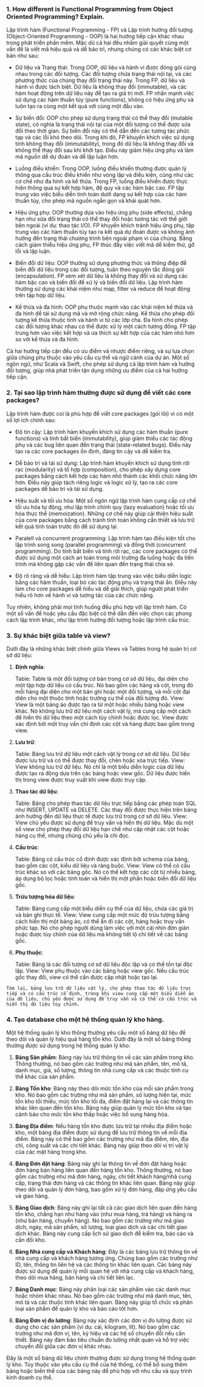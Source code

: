 ### 1. How different is Functional Programming from Object Oriented Programming? Explain.

Lập trình hàm (Functional Programming - FP) và Lập trình hướng đối tượng (Object-Oriented Programming - OOP) là hai hướng tiếp cận khác nhau trong phát triển phần mềm. Mặc dù cả hai đều nhằm giải quyết cùng một vấn đề là viết mã hiệu quả và dễ bảo trì, nhưng chúng có các khác biệt cơ bản như sau:

- Dữ liệu và Trạng thái: Trong OOP, dữ liệu và hành vi được đóng gói cùng nhau trong các đối tượng. Các đối tượng chứa trạng thái nội tại, và các phương thức của chúng thay đổi trạng thái này. Trong FP, dữ liệu và hành vi được tách biệt. Dữ liệu là không thay đổi (immutable), và các hàm hoạt động trên dữ liệu này để tạo ra giá trị mới. FP nhấn mạnh việc sử dụng các hàm thuần túy (pure functions), không có hiệu ứng phụ và luôn tạo ra cùng một kết quả với cùng một đầu vào.

- Sự biến đổi: OOP cho phép sử dụng trạng thái có thể thay đổi (mutable state), có nghĩa là trạng thái nội tại của một đối tượng có thể được sửa đổi theo thời gian. Sự biến đổi này có thể dẫn đến các tương tác phức tạp và các lỗi khó theo dõi. Trong khi đó, FP khuyến khích việc sử dụng tính không thay đổi (immutability), trong đó dữ liệu là không thay đổi và không thể thay đổi sau khi khởi tạo. Điều này giảm hiệu ứng phụ và làm mã nguồn dễ dự đoán và dễ lập luận hơn.

- Luồng điều khiển: Trong OOP, luồng điều khiển thường được quản lý thông qua cấu trúc điều khiển như vòng lặp và điều kiện, cũng như các cơ chế như đa hình và kế thừa. Trong FP, luồng điều khiển được thực hiện thông qua sự kết hợp hàm, đệ quy và các hàm bậc cao. FP tập trung vào việc biểu diễn tính toán dưới dạng sự kết hợp của các hàm thuần túy, cho phép mã nguồn ngắn gọn và khái quát hơn.

- Hiệu ứng phụ: OOP thường dựa vào hiệu ứng phụ (side effects), chẳng hạn như sửa đổi trạng thái có thể thay đổi hoặc tương tác với thế giới bên ngoài (ví dụ: thao tác I/O). FP khuyến khích tránh hiệu ứng phụ, tập trung vào các hàm thuần túy tạo ra kết quả dự đoán được và không ảnh hưởng đến trạng thái chương trình bên ngoài phạm vi của chúng. Bằng cách giảm thiểu hiệu ứng phụ, FP thúc đẩy việc viết mã dễ kiểm thử, gỡ lỗi và lập luận.

- Biến đổi dữ liệu: OOP thường sử dụng phương thức và thông điệp để biến đổi dữ liệu trong các đối tượng, tuân theo nguyên tắc đóng gói (encapsulation). FP xem xét dữ liệu là không thay đổi và sử dụng các hàm bậc cao và biến đổi để xử lý và biến đổi dữ liệu. Lập trình hàm thường sử dụng các khái niệm như map, filter và reduce để hoạt động trên tập hợp dữ liệu.

- Kế thừa và đa hình: OOP phụ thuộc mạnh vào các khái niệm kế thừa và đa hình để tái sử dụng mã và mở rộng chức năng. Kế thừa cho phép đối tượng kế thừa thuộc tính và hành vi từ các lớp cha. Đa hình cho phép các đối tượng khác nhau có thể được xử lý một cách tương đồng. FP tập trung hơn vào việc kết hợp và ưa thích sự kết hợp của các hàm nhỏ hơn so với kế thừa và đa hình.

Cả hai hướng tiếp cận đều có ưu điểm và nhược điểm riêng, và sự lựa chọn giữa chúng phụ thuộc vào yêu cầu cụ thể và ngữ cảnh của dự án. Một số ngôn ngữ, như Scala và Swift, cho phép sử dụng cả lập trình hàm và hướng đối tượng, giúp nhà phát triển tận dụng những ưu điểm của cả hai hướng tiếp cận.

### 2. Tại sao lập trình hàm thường được sử dụng để viết các core packages?

Lập trình hàm được coi là phù hợp để viết core packages (gói lõi) vì có một số lợi ích chính sau:

- Độ tin cậy: Lập trình hàm khuyến khích sử dụng các hàm thuần (pure functions) và tính bất biến (immutability), giúp giảm thiểu các tác động phụ và các bug liên quan đến trạng thái (state-related bugs). Điều này tạo ra các core packages ổn định, đáng tin cậy và dễ kiểm tra.

- Dễ bảo trì và tái sử dụng: Lập trình hàm khuyến khích sử dụng tính rời rạc (modularity) và tổ hợp (composition), cho phép xây dựng core packages bằng cách kết hợp các hàm nhỏ thành các khối chức năng lớn hơn. Điều này giúp tách riêng logic và logic xử lý, tạo ra các core packages dễ bảo trì và tái sử dụng.

- Hiệu suất và tối ưu hóa: Một số ngôn ngữ lập trình hàm cung cấp cơ chế tối ưu hóa tự động, như lập trình chính quy (lazy evaluation) hoặc tối ưu hóa thực thể (memoization). Những cơ chế này giúp cải thiện hiệu suất của core packages bằng cách tránh tính toán không cần thiết và lưu trữ kết quả tính toán trước đó để sử dụng lại.

- Paralell và concurrent programming: Lập trình hàm tạo điều kiện tốt cho lập trình song song (parallel programming) và đồng thời (concurrent programming). Do tính bất biến và tính rời rạc, các core packages có thể được sử dụng một cách an toàn trong môi trường đa luồng hoặc đa tiến trình mà không gặp các vấn đề liên quan đến trạng thái chia sẻ.

- Độ rõ ràng và dễ hiểu: Lập trình hàm tập trung vào việc biểu diễn logic bằng các hàm thuần, loại bỏ các tác động phụ và trạng thái ẩn. Điều này làm cho core packages dễ hiểu và dễ giải thích, giúp người phát triển hiểu rõ hơn về hành vi và tương tác của các chức năng.

Tuy nhiên, không phải mọi tình huống đều phù hợp với lập trình hàm. Có một số vấn đề hoặc yêu cầu đặc biệt có thể dẫn đến việc chọn các phong cách lập trình khác, như lập trình hướng đối tượng hoặc lập trình cấu trúc.

### 3. Sự khác biệt giữa table và view?

Dưới đây là những khác biệt chính giữa Views và Tables trong hệ quản trị cơ sở dữ liệu:

1. **Định nghĩa**:

    Table: Table là một đối tượng cơ bản trong cơ sở dữ liệu, đại diện cho một tập hợp dữ liệu có cấu trúc. Nó bao gồm các hàng và cột, trong đó mỗi hàng đại diện cho một bản ghi hoặc một đối tượng, và mỗi cột đại diện cho một thuộc tính hoặc trường cụ thể của đối tượng đó.
    View: View là một bảng ảo được tạo ra từ một hoặc nhiều bảng hoặc view khác. Nó không lưu trữ dữ liệu một cách vật lý, mà cung cấp một cách để hiển thị dữ liệu theo một cách tùy chỉnh hoặc được lọc. View được xác định bởi một truy vấn chỉ định các cột và hàng được bao gồm trong view.

2. **Lưu trữ**:

    Table: Bảng lưu trữ dữ liệu một cách vật lý trong cơ sở dữ liệu. Dữ liệu được lưu trữ và có thể được thay đổi, chèn hoặc xóa trực tiếp.
    View: View không lưu trữ dữ liệu. Nó chỉ là một biểu diễn logic của dữ liệu được tạo ra động dựa trên các bảng hoặc view gốc. Dữ liệu được hiển thị trong view được truy xuất khi view được truy cập.

3. **Thao tác dữ liệu**:

    Table: Bảng cho phép thao tác dữ liệu trực tiếp bằng các phép toán SQL như INSERT, UPDATE và DELETE. Các thay đổi được thực hiện trên bảng ảnh hưởng đến dữ liệu thực tế được lưu trữ trong cơ sở dữ liệu.
    View: View chủ yếu được sử dụng để truy vấn và hiển thị dữ liệu. Mặc dù một số view cho phép thay đổi dữ liệu hạn chế như cập nhật các cột hoặc hàng cụ thể, nhưng chúng chủ yếu là chỉ đọc.

4. **Cấu trúc**:

    Table: Bảng có cấu trúc cố định được xác định bởi schema của bảng, bao gồm các cột, kiểu dữ liệu và ràng buộc.
    View: View có thể có cấu trúc khác so với các bảng gốc. Nó có thể kết hợp các cột từ nhiều bảng, áp dụng bộ lọc hoặc tính toán và hiển thị một phần hoặc biến đổi dữ liệu gốc.

5. **Trừu tượng hóa dữ liệu**:

    Table: Bảng cung cấp một biểu diễn cụ thể của dữ liệu, chứa các giá trị và bản ghi thực tế.
    View: View cung cấp một mức độ trừu tượng bằng cách hiển thị một bảng ảo, có thể ẩn đi các cột, hàng hoặc truy vấn phức tạp. Nó cho phép người dùng làm việc với một cái nhìn đơn giản hoặc được tùy chỉnh của dữ liệu mà không tiết lộ chi tiết về các bảng gốc.

6. **Phụ thuộc**:

    Table: Bảng là các đối tượng cơ sở dữ liệu độc lập và có thể tồn tại độc lập.
    View: View phụ thuộc vào các bảng hoặc view gốc. Nếu cấu trúc gốc thay đổi, view có thể cần được cập nhật hoặc tạo lại.

`Tóm lại, bảng lưu trữ dữ liệu vật lý, cho phép thao tác dữ liệu trực tiếp và có cấu trúc cố định, trong khi view cung cấp một biểu diễn ảo của dữ liệu, chủ yếu được sử dụng để truy vấn và có thể có cấu trúc và hiển thị dữ liệu tùy chỉnh.`

### 4. Tạo database cho một hệ thống quản lý kho hàng.

Một hệ thống quản lý kho thông thường yêu cầu một số bảng dữ liệu để theo dõi và quản lý hiệu quả hàng tồn kho. Dưới đây là một số bảng thông thường được sử dụng trong hệ thống quản lý kho:

1. **Bảng Sản phẩm**: Bảng này lưu trữ thông tin về các sản phẩm trong kho. Thông thường, nó bao gồm các trường như mã sản phẩm, tên, mô tả, danh mục, giá, số lượng, thông tin nhà cung cấp và các thuộc tính cụ thể khác của sản phẩm.

2. **Bảng Tồn kho**: Bảng này theo dõi mức tồn kho của mỗi sản phẩm trong kho. Nó bao gồm các trường như mã sản phẩm, số lượng hiện tại, mức tồn kho tối thiểu, mức tồn kho tối đa, điểm đặt hàng lại và các thông tin khác liên quan đến tồn kho. Bảng này giúp quản lý mức tồn kho và tạo cảnh báo cho mức tồn kho thấp hoặc việc bổ sung hàng hóa.

3. **Bảng Địa điểm**: Nếu hàng tồn kho được lưu trữ tại nhiều địa điểm hoặc kho, một bảng địa điểm được sử dụng để lưu trữ thông tin về mỗi địa điểm. Bảng này có thể bao gồm các trường như mã địa điểm, tên, địa chỉ, công suất và các chi tiết khác. Bảng này giúp theo dõi vị trí vật lý của các mặt hàng trong kho.

4. **Bảng Đơn đặt hàng**: Bảng này ghi lại thông tin về đơn đặt hàng hoặc đơn hàng bán hàng liên quan đến hàng tồn kho. Thông thường, nó bao gồm các trường như mã đơn hàng, ngày, chi tiết khách hàng/nhà cung cấp, trạng thái đơn hàng và các thông tin khác liên quan. Bảng này giúp theo dõi và quản lý đơn hàng, bao gồm xử lý đơn hàng, đáp ứng yêu cầu và giao hàng.

5. **Bảng Giao dịch**: Bảng này ghi lại tất cả các giao dịch liên quan đến hàng tồn kho, chẳng hạn như hàng vào (như mua hàng, trả hàng) và hàng ra (như bán hàng, chuyển hàng). Nó bao gồm các trường như mã giao dịch, ngày, mã sản phẩm, số lượng, loại giao dịch và các chi tiết giao dịch khác. Bảng này cung cấp lịch sử giao dịch để kiểm tra, báo cáo và cân đối kho.

6. **Bảng Nhà cung cấp và Khách hàng**: Đây là các bảng lưu trữ thông tin về nhà cung cấp và khách hàng tương ứng. Chúng bao gồm các trường như ID, tên, thông tin liên hệ và các thông tin khác liên quan. Các bảng này được sử dụng để quản lý mối quan hệ với nhà cung cấp và khách hàng, theo dõi mua hàng, bán hàng và chi tiết liên lạc.

7. **Bảng Danh mục**: Bảng này phân loại các sản phẩm vào các danh mục hoặc nhóm khác nhau. Nó bao gồm các trường như mã danh mục, tên, mô tả và các thuộc tính khác liên quan. Bảng này giúp tổ chức và phân loại sản phẩm để quản lý kho và báo cáo tốt hơn.

8. **Bảng Đơn vị đo lường**: Bảng này xác định các đơn vị đo lường được sử dụng cho các sản phẩm (ví dụ: cái, kilogram, lít). Nó bao gồm các trường như mã đơn vị, tên, ký hiệu và các hệ số chuyển đổi nếu cần thiết. Bảng này đảm bảo tiêu chuẩn đo lường nhất quán và hỗ trợ việc chuyển đổi giữa các đơn vị khác nhau.

Đây là một số bảng dữ liệu chính thường được sử dụng trong hệ thống quản lý kho. Tùy thuộc vào yêu cầu cụ thể của hệ thống, có thể bổ sung thêm bảng hoặc biến thể của các bảng này để phù hợp với nhu cầu và quy trình kinh doanh cụ thể.